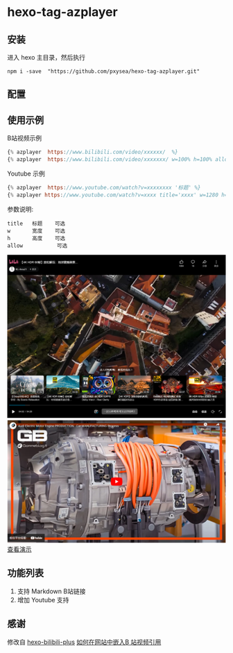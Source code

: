 # hexo-tag-azplayer

## 安装
进入 hexo 主目录，然后执行
```
npm i -save  "https://github.com/pxysea/hexo-tag-azplayer.git"
```
## 配置

## 使用示例
B站视频示例
```javascript
{% azplayer  https://www.bilibili.com/video/xxxxxx/  %}
{% azplayer  https://www.bilibili.com/video/xxxxxxx/ w=100% h=100% allow='allow-top-navigation allow-same-origin allow-forms allow-scripts' %}
```

Youtube 示例
```javascript
{% azplayer  https://www.youtube.com/watch?v=xxxxxxxx '标题' %}
{% azplayer https://www.youtube.com/watch?v=xxxx title='xxxx' w=1280 h=720 allow='accelerometer; autoplay; clipboard-write; encrypted-media; gyroscope; picture-in-picture; web-share' %}
```

参数说明:
```
title   标题    可选
w       宽度    可选
h       高度    可选
allow           可选
```
![预览](images/1709311746355.png)
![](images/1709311927078.png)
[查看演示](https://az-web.site/2024/03/01/%E6%B5%8B%E8%AF%95/)

## 功能列表

1. 支持 Markdown B站链接
2. 增加 Youtube 支持

## 感谢

修改自 [hexo-bilibili-plus](https://github.com/pk5ls20/hexo-bilibili-plus)
[如何在网站中嵌入B 站视频引用](https://cloud.tencent.com/developer/article/1858356)